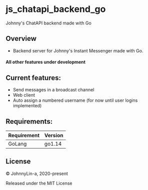 # js_chatapi_backend_go

Johnny's ChatAPI backend made with Go

## Overview

* Backend server for Johnny's Instant Messenger made with Go.

#### All other features under development


## Current features:

* Send messages in a broadcast channel
* Web client
* Auto assign a numbered username (for now until user logins implemented)

## Requirements:

| Requirement   | Version       |
| ------------- | ------------- |
| GoLang        | go1.14        |


## License

© JohnnyLin-a, 2020-present

Released under the MIT License